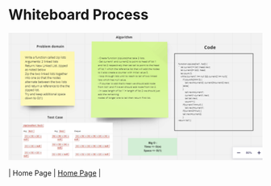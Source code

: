 # Whiteboard Process

![linkedList](../images/linked-list-zip.PNG)

| Home Page               | [Home Page](../README.md)                                |
